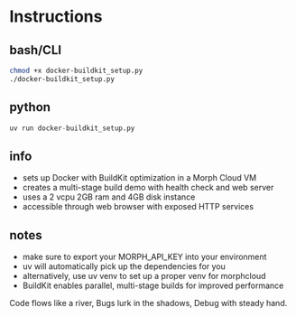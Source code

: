  # Instructions
 
 ## bash/CLI
 ```bash
 chmod +x docker-buildkit_setup.py
 ./docker-buildkit_setup.py
 ```
 
 ## python
 ```python
 uv run docker-buildkit_setup.py
 ```
 
 ## info
 - sets up Docker with BuildKit optimization in a Morph Cloud VM
 - creates a multi-stage build demo with health check and web server
 - uses a 2 vcpu 2GB ram and 4GB disk instance
 - accessible through web browser with exposed HTTP services
 
 ## notes
 - make sure to export your MORPH_API_KEY into your environment
 - uv will automatically pick up the dependencies for you
 - alternatively, use uv venv to set up a proper venv for morphcloud
 - BuildKit enables parallel, multi-stage builds for improved performance

Code flows like a river,
Bugs lurk in the shadows,
Debug with steady hand.
